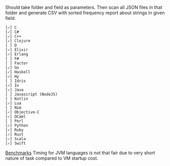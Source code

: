 Should take folder and field as parameters. Then scan all JSON files in that folder and generate CSV with sorted frequency report about strings in given field.

	[✓] C
	[✓] C#
	[✓] C++
	[✓] Clojure
	[ ] D
	[✓] Elixir
	[✓] Erlang
	[ ] F#
	[ ] Factor
	[✓] Go
	[✓] Haskell
	[✓] Hy
	[ ] Idris
	[✓] Io
	[✓] Java
	[ ] Javascript (NodeJS)
	[ ] Kotlin
	[✓] Lua
	[ ] Nim
	[✓] Objective-C
	[✓] OCaml
	[ ] Perl
	[✓] Python
	[✓] Ruby
	[✓] Rust
	[✓] Scala
	[✓] Swift


[Benchmarks](https://docs.google.com/spreadsheets/d/1T3FIeAyycixbejNb94Cz4faSLg8OsMcVCWD5rFDej7I/edit?usp=sharingx) Timing for JVM languages is not that fair due to very short nature of task compared to VM startup cost.
